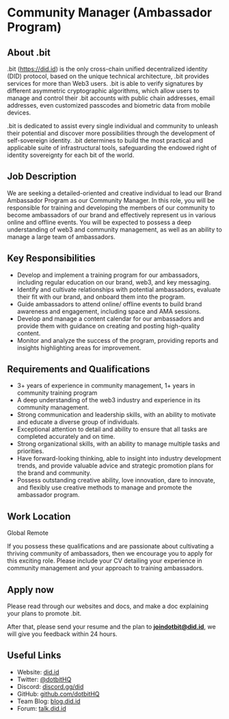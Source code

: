 # Community Manager (Ambassador Program)

## About .bit

.bit (https://did.id) is the only cross-chain unified decentralized identity (DID) protocol, based on the unique technical architecture, .bit provides services for more than Web3 users. .bit is able to verify signatures by different asymmetric cryptographic algorithms, which allow users to manage and control their .bit accounts with public chain addresses, email addresses, even customized passcodes and biometric data from mobile devices.

.bit is dedicated to assist every single individual and community to unleash their potential and discover more possibilities through the development of self-sovereign identity. .bit determines to build the most practical and applicable suite of infrastructural tools, safeguarding the endowed right of identity sovereignty for each bit of the world.

## Job Description

We are seeking a detailed-oriented and creative individual to lead our Brand Ambassador Program as our Community Manager. In this role, you will be responsible for training and developing the members of our community to become ambassadors of our brand and effectively represent us in various online and offline events. You will be expected to possess a deep understanding of web3 and community management, as well as an ability to manage a large team of ambassadors.

## Key Responsibilities

- Develop and implement a training program for our ambassadors, including regular education on our brand, web3, and key messaging.
- Identify and cultivate relationships with potential ambassadors, evaluate their fit with our brand, and onboard them into the program.
- Guide ambassadors to attend online/ offline events to build brand awareness and engagement, including space and AMA sessions.
- Develop and manage a content calendar for our ambassadors and provide them with guidance on creating and posting high-quality content.
- Monitor and analyze the success of the program, providing reports and insights highlighting areas for improvement.

## Requirements and Qualifications

- 3+ years of experience in community management, 1+ years in community training program
- A deep understanding of the web3 industry and experience in its community management.
- Strong communication and leadership skills, with an ability to motivate and educate a diverse group of individuals.
- Exceptional attention to detail and ability to ensure that all tasks are completed accurately and on time.
- Strong organizational skills, with an ability to manage multiple tasks and priorities.
- Have forward-looking thinking, able to insight into industry development trends, and provide valuable advice and strategic promotion plans for the brand and community.
- Possess outstanding creative ability, love innovation, dare to innovate, and flexibly use creative methods to manage and promote the ambassador program.

## Work Location

Global Remote

If you possess these qualifications and are passionate about cultivating a thriving community of ambassadors, then we encourage you to apply for this exciting role. Please include your CV detailing your experience in community management and your approach to training ambassadors.

## Apply now

Please read through our websites and docs, and make a doc explaining your plans to promote .bit.

After that, please send your resume and the plan to **joindotbit@did.id**, we will give you feedback within 24 hours.

## Useful Links

- Website: [did.id](https://did.id)
- Twitter: [@dotbitHQ](https://twitter.com/dotbithq)
- Discord: [discord.gg/did](https://discord.gg/did)
- GitHub: [github.com/dotbitHQ](https://github.com/dotbitHQ)
- Team Blog: [blog.did.id](https://blog.did.id)
- Forum: [talk.did.id](https://talk.did.id)
